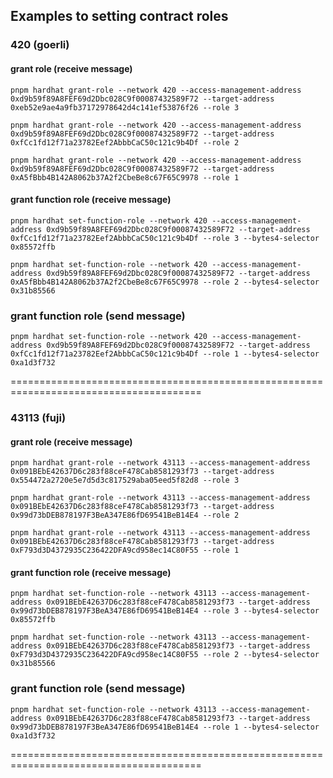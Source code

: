 ## Examples to setting contract roles

### 420 (goerli)

#### grant role (receive message)

```shell
pnpm hardhat grant-role --network 420 --access-management-address 0xd9b59f89A8FEF69d2Dbc028C9f00087432589F72 --target-address 0xeb52e9ae4a9fb37172978642d4c141ef53876f26 --role 3

pnpm hardhat grant-role --network 420 --access-management-address 0xd9b59f89A8FEF69d2Dbc028C9f00087432589F72 --target-address 0xfCc1fd12f71a23782Eef2AbbbCaC50c121c9b4Df --role 2

pnpm hardhat grant-role --network 420 --access-management-address 0xd9b59f89A8FEF69d2Dbc028C9f00087432589F72 --target-address 0xA5fBbb4B142A8062b37A2f2CbeBe8c67F65C9978 --role 1

```

#### grant function role (receive message)

```shell
pnpm hardhat set-function-role --network 420 --access-management-address 0xd9b59f89A8FEF69d2Dbc028C9f00087432589F72 --target-address 0xfCc1fd12f71a23782Eef2AbbbCaC50c121c9b4Df --role 3 --bytes4-selector 0x85572ffb

pnpm hardhat set-function-role --network 420 --access-management-address 0xd9b59f89A8FEF69d2Dbc028C9f00087432589F72 --target-address 0xA5fBbb4B142A8062b37A2f2CbeBe8c67F65C9978 --role 2 --bytes4-selector 0x31b85566
```

### grant function role (send message)

```shell
pnpm hardhat set-function-role --network 420 --access-management-address 0xd9b59f89A8FEF69d2Dbc028C9f00087432589F72 --target-address 0xfCc1fd12f71a23782Eef2AbbbCaC50c121c9b4Df --role 1 --bytes4-selector 0xa1d3f732
```

=======================================================================================

### 43113 (fuji)

#### grant role (receive message)

```shell
pnpm hardhat grant-role --network 43113 --access-management-address 0x091BEbE42637D6c283f88ceF478Cab8581293f73 --target-address 0x554472a2720e5e7d5d3c817529aba05eed5f82d8 --role 3

pnpm hardhat grant-role --network 43113 --access-management-address 0x091BEbE42637D6c283f88ceF478Cab8581293f73 --target-address 0x99d73bDEB878197F3BeA347E86fD69541BeB14E4 --role 2

pnpm hardhat grant-role --network 43113 --access-management-address 0x091BEbE42637D6c283f88ceF478Cab8581293f73 --target-address 0xF793d3D4372935C236422DFA9cd958ec14C80F55 --role 1
```

#### grant function role (receive message)

```shell
pnpm hardhat set-function-role --network 43113 --access-management-address 0x091BEbE42637D6c283f88ceF478Cab8581293f73 --target-address 0x99d73bDEB878197F3BeA347E86fD69541BeB14E4 --role 3 --bytes4-selector 0x85572ffb

pnpm hardhat set-function-role --network 43113 --access-management-address 0x091BEbE42637D6c283f88ceF478Cab8581293f73 --target-address 0xF793d3D4372935C236422DFA9cd958ec14C80F55 --role 2 --bytes4-selector 0x31b85566
```

### grant function role (send message)

```shell
pnpm hardhat set-function-role --network 43113 --access-management-address 0x091BEbE42637D6c283f88ceF478Cab8581293f73 --target-address 0x99d73bDEB878197F3BeA347E86fD69541BeB14E4 --role 1 --bytes4-selector 0xa1d3f732
```

=======================================================================================
